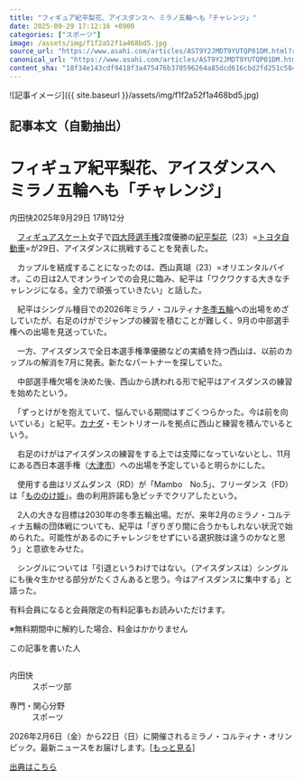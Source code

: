 ```yaml
---
title: "フィギュア紀平梨花、アイスダンスへ ミラノ五輪へも「チャレンジ」"
date: 2025-09-29 17:12:16 +0900
categories: ["スポーツ"]
image: /assets/img/f1f2a52f1a468bd5.jpg
source_url: "https://www.asahi.com/articles/AST9Y2JMDT9YUTQP01DM.html?ref=rss"
canonical_url: "https://www.asahi.com/articles/AST9Y2JMDT9YUTQP01DM.html"
content_sha: "18f34e143cdf9418f3a475476b370596264a85dcd616cbd2fd251c584e0ab7e6"
---
```


![記事イメージ]({{ site.baseurl }}/assets/img/f1f2a52f1a468bd5.jpg)

## 記事本文（自動抽出）
<div><main role="main" id="main"><p></p><div class="y_Qv3"><h1>フィギュア紀平梨花、アイスダンスへ　ミラノ五輪へも「チャレンジ」</h1><p class="mhPng"><span class="H8KYB">内田快</span><span class="UDj4P"><time datetime="2025-09-29T08:12:16.000Z">2025年9月29日 17時12分</time></span></p></div><p id="gsm_above_SnsUtilityArea"></p><p x-component-name="CommentHeadline" x-component-data='{"commentCount":0,"commentators":[],"mode":"pc"}'></p><div class="nfyQp"><p>　<a href="https://www.asahi.com/sports/winter/figureskate/" title="フィギュアスケート のトピックスを開く" class="eWgMZ">フィギュアスケート</a>女子で<a href="//www.asahi.com/topics/word/%E5%9B%9B%E5%A4%A7%E9%99%B8%E9%81%B8%E6%89%8B%E6%A8%A9.html" title="四大陸選手権 のトピックスを開く" class="eWgMZ">四大陸選手権</a>2度優勝の<a href="//www.asahi.com/topics/word/%E7%B4%80%E5%B9%B3%E6%A2%A8%E8%8A%B1.html" title="紀平梨花 のトピックスを開く" class="eWgMZ">紀平梨花</a>（23）=<a href="//www.asahi.com/topics/word/%E3%83%88%E3%83%A8%E3%82%BF%E8%87%AA%E5%8B%95%E8%BB%8A.html" title="トヨタ自動車 のトピックスを開く" class="eWgMZ">トヨタ自動車</a>=が29日、アイスダンスに挑戦することを発表した。</p><p>　カップルを結成することになったのは、西山真瑚（23）=オリエンタルバイオ。この日は2人でオンラインでの会見に臨み、紀平は「ワクワクする大きなチャレンジになる。全力で頑張っていきたい」と話した。</p><p>　紀平はシングル種目での2026年ミラノ・コルティナ<a href="//www.asahi.com/topics/word/%E5%86%AC%E5%AD%A3%E4%BA%94%E8%BC%AA.html" title="冬季五輪 のトピックスを開く" class="eWgMZ">冬季五輪</a>への出場をめざしていたが、右足のけがでジャンプの練習を積むことが難しく、9月の中部選手権への出場を見送っていた。</p><p>　一方、アイスダンスで全日本選手権準優勝などの実績を持つ西山は、以前のカップルの解消を7月に発表。新たなパートナーを探していた。</p><p>　中部選手権欠場を決めた後、西山から誘われる形で紀平はアイスダンスの練習を始めたという。</p><p>　「ずっとけがを抱えていて、悩んでいる期間はすごくつらかった。今は前を向いている」と紀平。<a href="//www.asahi.com/topics/word/%E3%82%AB%E3%83%8A%E3%83%80.html" title="カナダ のトピックスを開く" class="eWgMZ">カナダ</a>・モントリオールを拠点に西山と練習を積んでいるという。</p><p>　右足のけがはアイスダンスの練習をする上では支障になっていないとし、11月にある西日本選手権（<a href="//www.asahi.com/topics/word/%E5%A4%A7%E6%B4%A5%E5%B8%82.html" title="大津市 のトピックスを開く" class="eWgMZ">大津市</a>）への出場を予定していると明らかにした。</p><p>　使用する曲はリズムダンス（RD）が「Mambo　No.5」、フリーダンス（FD）は「<a href="//www.asahi.com/topics/word/%E3%82%82%E3%81%AE%E3%81%AE%E3%81%91%E5%A7%AB.html" title="もののけ姫 のトピックスを開く" class="eWgMZ">もののけ姫</a>」。曲の利用許諾も急ピッチでクリアしたという。</p><p>　2人の大きな目標は2030年の冬季五輪出場。だが、来年2月のミラノ・コルティナ五輪の団体戦についても、紀平は「ぎりぎり間に合うかもしれない状況で始められた。可能性があるのにチャレンジをせずにいる選択肢は違うのかなと思う」と意欲をみせた。</p><p>　シングルについては「引退というわけではない。（アイスダンスは）シングルにも後々生かせる部分がたくさんあると思う。今はアイスダンスに集中する」と語った。</p><p id="_gtm_LastLine"></p></div><p></p><div class="NbZMW"><div class="PxAm1"><p>有料会員になると会員限定の<span>有料記事もお読みいただけます。</span></p></div><p class="eQShK">※無料期間中に解約した場合、料金はかかりません</p></div><div x-component-name="WriterProfile" x-component-data='{"writerProfile":{"writerProfileList":[{"name":"内田快","code":"bd921619de855d35949d96f38d15ef13401fc0449c402c9227b69f38dc4c2cc8","department":"スポーツ部","role":"","specialtyAndInterest":"スポーツ","isFollowed":false,"introduction":"1992年、岡山市生まれです。オリックス、フィギュアスケート、テニスなどの担当をしています。","iconImageUrl":"https://profile-image.kraken.asahi.com/bd921619de855d35949d96f38d15ef13401fc0449c402c9227b69f38dc4c2cc8","canSendFanLetter":true}],"isWriterFollowAvailableMember":false},"isFreeArea":true}'><div id="writerProfile" class="yT62y"><p class="FPrYd">この記事を書いた人</p><div class="jdPPS"><div class="zRkIz"><a href="/reporter-bio/bd921619de855d35949d96f38d15ef13401fc0449c402c9227b69f38dc4c2cc8?iref=article_reporter_profile" class="CES5K"></a><div class="iKuvI"><figure class="BKNFc"><img src="https://profile-image.kraken.asahi.com/bd921619de855d35949d96f38d15ef13401fc0449c402c9227b69f38dc4c2cc8" alt></figure><dl class="WptL0"><dt>内田快</dt><dd>スポーツ部</dd></dl></div><dl class="PXedm"><dt>専門・関心分野</dt><dd>スポーツ</dd></dl></div></div></div></div><p x-component-name="ArticleCommentList" x-component-data='{"commentCount":0,"commentList":[],"shareUrlBase":"https://www.asahi.com/articles/AST9Y2JMDT9YUTQP01DM.html","articleId":"AST9Y2JMDT9YUTQP01DM","commentIdParam":"","equalCommentIdIndex":-1,"isAuthorized":true,"isFreePlan":false,"isPaidMember":false,"isPresent":false,"isHazard":false,"freeUrlBase":"//www.asahi.com","digitalUrlBase":"//digital.asahi.com"}'></p><div class="GA13d"><div class="eGTLS"><p>2026年2月6日（金）から22日（日）に開催されるミラノ・コルティナ・オリンピック。最新ニュースをお届けします。[<a href="https://www.asahi.com/olympics/?iref=kijishita_link">もっと見る</a>]</p></div></div></main></div>

[出典はこちら](https://www.asahi.com/articles/AST9Y2JMDT9YUTQP01DM.html?ref=rss)
